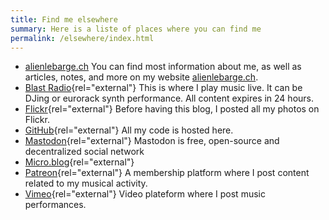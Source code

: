 ```yaml
---
title: Find me elsewhere
summary: Here is a liste of places where you can find me
permalink: /elsewhere/index.html
---
```


- [alienlebarge.ch](/)
You can find most information about me, as well as articles, notes, and more on my website [alienlebarge.ch](/).
- [Blast Radio](https://blastradio.com/alienlebarge){rel="external"}
This is where I play music live. It can be DJing or eurorack synth performance. All content expires in 24 hours.
- [Flickr](https://www.flickr.com/photos/alienlebarge){rel="external"}
Before having this blog, I posted all my photos on Flickr.
- [GitHub](https://github.com/alienlebarge){rel="external"}
All my code is hosted here.
- [Mastodon](https://social.lol/@alienlebarge){rel="external"}
Mastodon is free, open-source and decentralized social network
- [Micro.blog](https://micro.blog/alienlebarge){rel="external"}
- [Patreon](https://www.patreon.com/bePatron?u=10910199){rel="external"}
A membership platform where I post content related to my musical activity.
- [Vimeo](https://www.vimeo.com/alienlebarge){rel="external"}
Video plateform where I post music performances.
